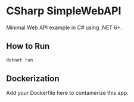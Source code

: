 # CSharp SimpleWebAPI

Minimal Web API example in C# using .NET 6+.

## How to Run

```bash
dotnet run
```

## Dockerization

Add your Dockerfile here to containerize this app.

